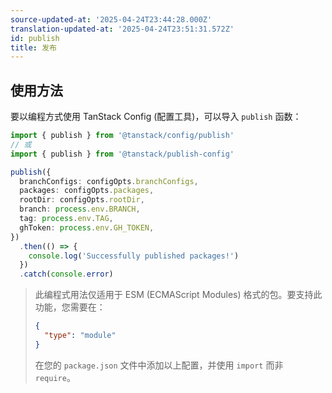 ```yaml
---
source-updated-at: '2025-04-24T23:44:28.000Z'
translation-updated-at: '2025-04-24T23:51:31.572Z'
id: publish
title: 发布
---
```

## 使用方法

要以编程方式使用 TanStack Config (配置工具)，可以导入 `publish` 函数：

```ts
import { publish } from '@tanstack/config/publish'
// 或
import { publish } from '@tanstack/publish-config'

publish({
  branchConfigs: configOpts.branchConfigs,
  packages: configOpts.packages,
  rootDir: configOpts.rootDir,
  branch: process.env.BRANCH,
  tag: process.env.TAG,
  ghToken: process.env.GH_TOKEN,
})
  .then(() => {
    console.log('Successfully published packages!')
  })
  .catch(console.error)
```

> 此编程式用法仅适用于 ESM (ECMAScript Modules) 格式的包。要支持此功能，您需要在：
>
> ```json
> {
>   "type": "module"
> }
> ```
>
> 在您的 `package.json` 文件中添加以上配置，并使用 `import` 而非 `require`。
